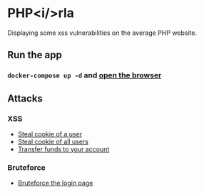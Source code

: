 # PHP&lt;i/&gt;rla

Displaying some xss vulnerabilities on the average PHP website.

## Run the app

### `docker-compose up -d` and [open the browser](http://localhost:8080)

## Attacks

### XSS

-   [Steal cookie of a user](./attacks/xss/reflected-xss/get-user-cookie)
-   [Steal cookie of all users](./attacks/xss/reflected-xss/get-user-cookie)
-   [Transfer funds to your account](./attacks/xss/stored-xss/transfer-funds)

### Bruteforce

-   [Bruteforce the login page](./attacks/bruteforce/login)
